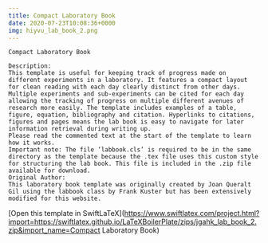 ```yaml
---
title: Compact Laboratory Book
date: 2020-07-23T10:08:36+0000
img: hiyvu_lab_book_2.png
---
```

```
Compact Laboratory Book

Description:
This template is useful for keeping track of progress made on different experiments in a laboratory. It features a compact layout for clean reading with each day clearly distinct from other days. Multiple experiments and sub-experiments can be cited for each day allowing the tracking of progress on multiple different avenues of research more easily. The template includes examples of a table, figure, equation, bibliography and citation. Hyperlinks to citations, figures and pages means the lab book is easy to navigate for later information retrieval during writing up.
Please read the commented text at the start of the template to learn how it works.
Important note: The file ‘labbook.cls’ is required to be in the same directory as the template because the .tex file uses this custom style for structuring the lab book. This file is included in the .zip file available for download.
Original Author:
This laboratory book template was originally created by Joan Queralt Gil using the labbook class by Frank Kuster but has been extensively modified for this website.
```
[Open this template in SwiftLaTeX](https://www.swiftlatex.com/project.html?import=https://swiftlatex.github.io/LaTeXBoilerPlate/zips/jgahk_lab_book_2.zip&import_name=Compact Laboratory Book)

